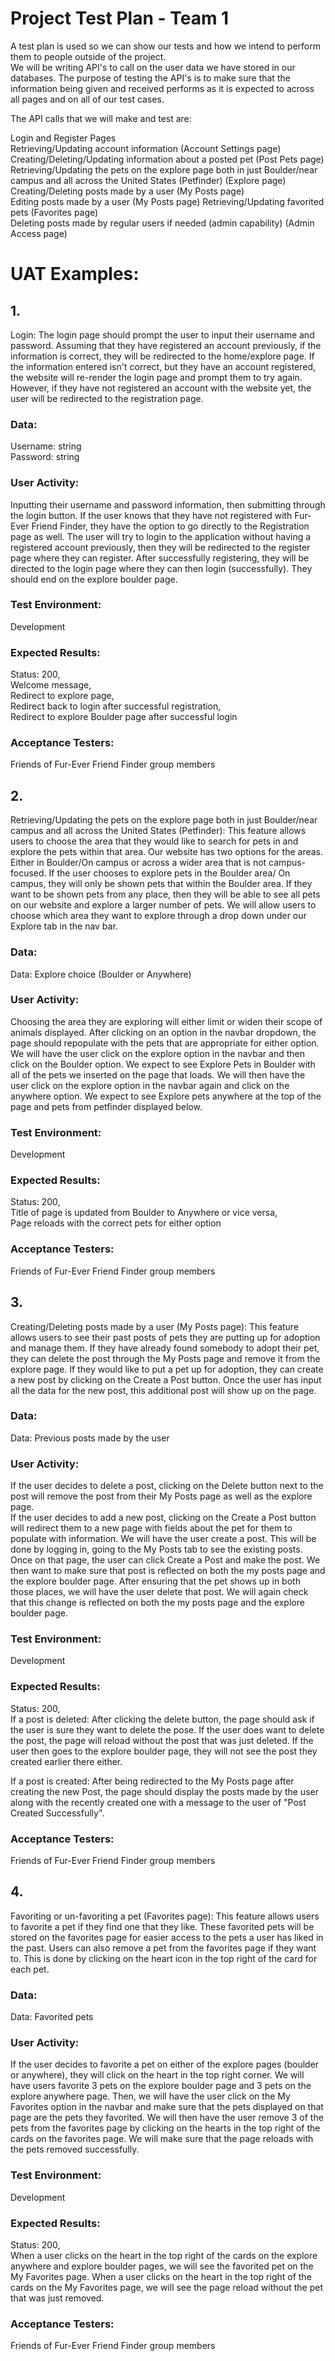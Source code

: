 # Project Test Plan - Team 1
A test plan is used so we can show our tests and how we intend to perform them to people outside of the project.  
We will be writing API's to call on the user data we have stored in our databases. The purpose of testing the API's is to make sure that the information being given and received performs as it is expected to across all pages and on all of our test cases.  

The API calls that we will make and test are:  

Login and Register Pages  
Retrieving/Updating account information (Account Settings page)  
Creating/Deleting/Updating information about a posted pet (Post Pets page)  
Retrieving/Updating the pets on the explore page both in just Boulder/near campus and all across the United States (Petfinder) (Explore page)  
Creating/Deleting posts made by a user (My Posts page)  
Editing posts made by a user (My Posts page)
Retrieving/Updating favorited pets (Favorites page)  
Deleting posts made by regular users if needed (admin capability) (Admin Access page)  

# UAT Examples:  
## 1.   
Login: The login page should prompt the user to input their username and password. Assuming that they have registered an account previously, if the information is correct, they will be redirected to the home/explore page. If the information entered isn't correct, but they have an account registered, the website will re-render the login page and prompt them to try again. However, if they have not registered an account with the website yet, the user will be redirected to the registration page.  
### Data:  
Username: string  
Password: string  

### User Activity:  
Inputting their username and password information, then submitting through the login button. If the user knows that they have not registered with Fur-Ever Friend Finder, they have the option to go directly to the Registration page as well. The user will try to login to the application without having a registered account previously, then they will be redirected to the register page where they can register. After successfully registering, they will be directed to the login page where they can then login (successfully). They should end on the explore boulder page.

### Test Environment:  
Development  

### Expected Results:  
Status: 200,  
Welcome message,  
Redirect to explore page,  
Redirect back to login after successful registration,  
Redirect to explore Boulder page after successful login    

### Acceptance Testers:  
Friends of Fur-Ever Friend Finder group members  

## 2. 
Retrieving/Updating the pets on the explore page both in just Boulder/near campus and all across the United States (Petfinder): This feature allows users to choose the area that they would like to search for pets in and explore the pets within that area. Our website has two options for the areas. Either in Boulder/On campus or across a wider area that is not campus-focused. If the user chooses to explore pets in the Boulder area/ On campus, they will only be shown pets that within the Boulder area. If they want to be shown pets from any place, then they will be able to see all pets on our website and explore a larger number of pets. We will allow users to choose which area they want to explore through a drop down under our Explore tab in the nav bar.  
### Data:  
Data: Explore choice (Boulder or Anywhere)

### User Activity:  
Choosing the area they are exploring will either limit or widen their scope of animals displayed. After clicking on an option in the navbar dropdown, the page should repopulate with the pets that are appropriate for either option. We will have the user click on the explore option in the navbar and then click on the Boulder option. We expect to see Explore Pets in Boulder with all of the pets we inserted on the page that loads. We will then have the user click on the explore option in the navbar again and click on the anywhere option. We expect to see Explore pets anywhere at the top of the page and pets from petfinder displayed below. 

### Test Environment:  
Development  

### Expected Results:  
Status: 200,  
Title of page is updated from Boulder to Anywhere or vice versa,  
Page reloads with the correct pets for either option 

### Acceptance Testers:  
Friends of Fur-Ever Friend Finder group members  

## 3.  
Creating/Deleting posts made by a user (My Posts page): This feature allows users to see their past posts of pets they are putting up for adoption and manage them. If they have already found somebody to adopt their pet, they can delete the post through the My Posts page and remove it from the explore page. If they would like to put a pet up for adoption, they can create a new post by clicking on the Create a Post button. Once the user has input all the data for the new post, this additional post will show up on the page.
### Data:  
Data: Previous posts made by the user

### User Activity:  
If the user decides to delete a post, clicking on the Delete button next to the post will remove the post from their My Posts page as well as the explore page.  
If the user decides to add a new post, clicking on the Create a Post button will redirect them to a new page with fields about the pet for them to populate with information. We will have the user create a post. This will be done by logging in, going to the My Posts tab to see the existing posts. Once on that page, the user can click Create a Post and make the post. We then want to make sure that post is reflected on both the my posts page and the explore boulder page. After ensuring that the pet shows up in both those places, we will have the user delete that post. We will again check that this change is reflected on both the my posts page and the explore boulder page.

### Test Environment:  
Development  

### Expected Results:  
Status: 200,  
If a post is deleted: After clicking the delete button, the page should ask if the user is sure they want to delete the pose. If the user does want to delete the post, the page will reload without the post that was just deleted. If the user then goes to the explore boulder page, they will not see the post they created earlier there either.

If a post is created: After being redirected to the My Posts page after creating the new Post, the page should display the posts made by the user along with the recently created one with a message to the user of "Post Created Successfully".  

### Acceptance Testers:  
Friends of Fur-Ever Friend Finder group members  

## 4.  
Favoriting or un-favoriting a pet (Favorites page): This feature allows users to favorite a pet if they find one that they like. These favorited pets will be stored on the favorites page for easier access to the pets a user has liked in the past. Users can also remove a pet from the favorites page if they want to. This is done by clicking on the heart icon in the top right of the card for each pet.
### Data:  
Data: Favorited pets

### User Activity:  
If the user decides to favorite a pet on either of the explore pages (boulder or anywhere), they will click on the heart in the top right corner. We will have users favorite 3 pets on the explore boulder page and 3 pets on the explore anywhere page. Then, we will have the user click on the My Favorites option in the navbar and make sure that the pets displayed on that page are the pets they favorited. We will then have the user remove 3 of the pets from the favorites page by clicking on the hearts in the top right of the cards on the favorites page. We will make sure that the page reloads with the pets removed successfully.  

### Test Environment:  
Development  

### Expected Results:  
Status: 200,  
When a user clicks on the heart in the top right of the cards on the explore anywhere and explore boulder pages, we will see the favorited pet on the My Favorites page. When a user clicks on the heart in the top right of the cards on the My Favorites page, we will see the page reload without the pet that was just removed.  

### Acceptance Testers:  
Friends of Fur-Ever Friend Finder group members  